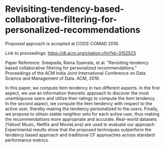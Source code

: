 # Revisiting-tendency-based-collaborative-filtering-for-personalized-recommendations

Proposed approach is accepted at CODS-COMAD 2018.

Link to proceedings: https://dl.acm.org/citation.cfm?id=3152523

Paper Reference: Sreepada, Rama Syamala, et al. "Revisiting tendency based collaborative filtering for personalized recommendations." 
Proceedings of the ACM India Joint International Conference on Data Science and Management of Data. ACM, 2018.

In this paper, we compute item tendency in two different aspects. In the first aspect, we use an information theoretic approach 
to discover the most unambiguous users and utilize their ratings to compute the item tendency. In the second aspect, we compute the
item tendency with respect to the active user, thereby making the tendency personalized to the users. Finally, we propose to obtain 
stable neighbor sets for each active user, thus making the recommendations more appropriate and accurate. Real-world datasets 
(Yahoo! Music, Netflix and MovieLens) are used to evaluate our approach. Experimental results show that the proposed techniques 
outperform the tendency based approach and traditional CF approaches across standard performance metrics.
